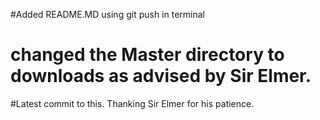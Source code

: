 #Added README.MD using git push in terminal
# changed the Master directory to downloads as advised by Sir Elmer.

#Latest commit to this. Thanking Sir Elmer for his patience.